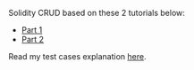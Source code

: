Solidity CRUD based on these 2 tutorials below:

- [Part 1](https://medium.com/@robhitchens/solidity-crud-part-1-824ffa69509a)
- [Part 2](https://medium.com/@robhitchens/solidity-crud-part-2-ed8d8b4f74ec)

Read my test cases explanation [here](./test/README-test-cases.md).
